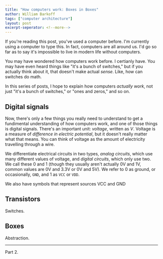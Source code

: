 ```yaml
---
title: "How computers work: Boxes in Boxes"
author: William Barkoff
tags: ["computer architecture"]
layout: post
excerpt-seperator: <!--more-->
---
```


If you're reading this post, you've used a computer before. I'm currently using a computer to type this. In fact, computers are all around us. I'd go so far as to say it's impossible to live in modern life without computers.

You may have wondered how computers work before. I certianly have. You may have even heard things like "it's a bunch of switches," but if you actually think about it, that doesn't make actual _sense_.  Like, how can switches do math.

In this series of posts, I hope to explain how computers _actually work_, not just "it's a bunch of switches," or "ones and zeros," and so on.

## Digital signals

Now, there's only a few things you really need to understand to get a fundimental understanding of how computers work, and one of those things is digital signals. There's an important unit: _voltage_, written as $V$. Voltage is a measure of _difference in electric potential_, but it doesn't really matter what that means. You can think of voltage as the amount of electricity travelling through a wire.

We differentiate electrical circuits in two types, _analog circuits_, which use many different values of voltage, and _digital circuits_, which only use two. We call these 0 and 1 (though they usually aren't actually 0V and 1V, common values are 0V and 3.3V or 0V and 5V). We refer to 0 as ground, or occasionally, `GND`, and 1 as `VCC` or `VDD`.

We also have symbols that represent sources VCC and GND

## Transistors
Switches.

## Boxes
Abstraction.

---

Part 2.